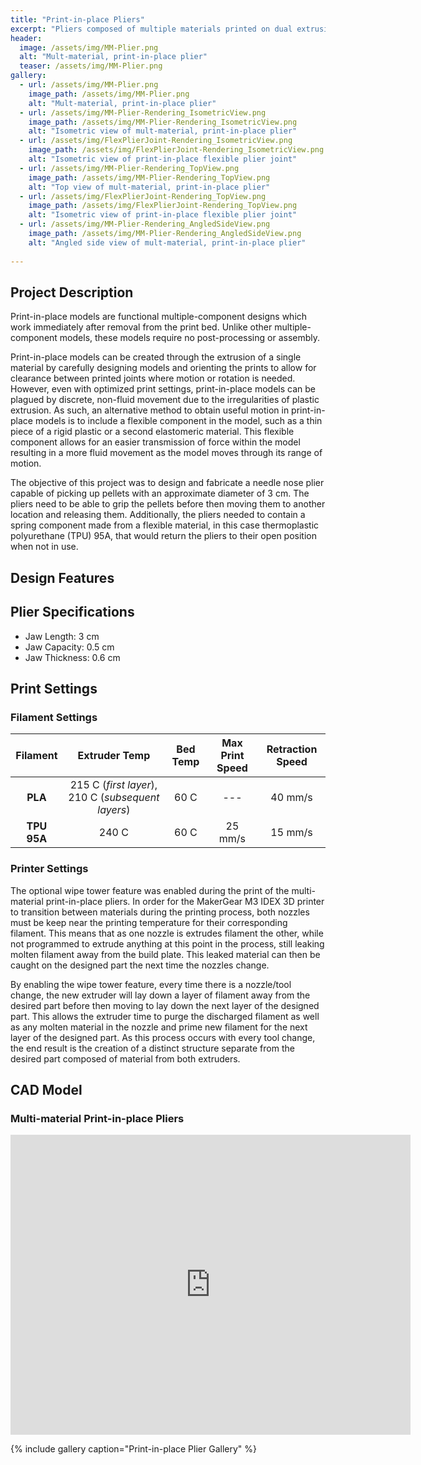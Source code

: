 ```yaml
---
title: "Print-in-place Pliers"
excerpt: "Pliers composed of multiple materials printed on dual extrusion printer"
header:
  image: /assets/img/MM-Plier.png
  alt: "Mult-material, print-in-place plier"
  teaser: /assets/img/MM-Plier.png
gallery:
  - url: /assets/img/MM-Plier.png
    image_path: /assets/img/MM-Plier.png
    alt: "Mult-material, print-in-place plier"
  - url: /assets/img/MM-Plier-Rendering_IsometricView.png
    image_path: /assets/img/MM-Plier-Rendering_IsometricView.png
    alt: "Isometric view of mult-material, print-in-place plier"
  - url: /assets/img/FlexPlierJoint-Rendering_IsometricView.png
    image_path: /assets/img/FlexPlierJoint-Rendering_IsometricView.png
    alt: "Isometric view of print-in-place flexible plier joint"
  - url: /assets/img/MM-Plier-Rendering_TopView.png
    image_path: /assets/img/MM-Plier-Rendering_TopView.png
    alt: "Top view of mult-material, print-in-place plier"
  - url: /assets/img/FlexPlierJoint-Rendering_TopView.png
    image_path: /assets/img/FlexPlierJoint-Rendering_TopView.png
    alt: "Isometric view of print-in-place flexible plier joint"
  - url: /assets/img/MM-Plier-Rendering_AngledSideView.png
    image_path: /assets/img/MM-Plier-Rendering_AngledSideView.png
    alt: "Angled side view of mult-material, print-in-place plier"
   
---
```

## Project Description

Print-in-place models are functional multiple-component designs which work immediately after removal from the print bed. Unlike other multiple-component models, these models require no post-processing or assembly.

Print-in-place models can be created through the extrusion of a single material by carefully designing models and orienting the prints to allow for clearance between printed joints where motion or rotation is needed. However, even with optimized print settings, print-in-place models can be plagued by discrete, non-fluid movement due to the irregularities of plastic extrusion. As such, an alternative method to obtain useful motion in print-in-place models is to include a flexible component in the model, such as a thin piece of a rigid plastic or a second elastomeric material. This flexible component allows for an easier transmission of force within the model resulting in a more fluid movement as the model moves through its range of motion.

The objective of this project was to design and fabricate a needle nose plier capable of picking up pellets with an approximate diameter of 3 cm. The pliers need to be able to grip the pellets before then moving them to another location and releasing them. Additionally, the pliers needed to contain a spring component made from a flexible material, in this case thermoplastic polyurethane (TPU) 95A, that would return the pliers to their open position when not in use.

## Design Features


## Plier Specifications
* Jaw Length: 3 cm
* Jaw Capacity: 0.5 cm
* Jaw Thickness: 0.6 cm

## Print Settings
### Filament Settings

| Filament | Extruder Temp | Bed Temp | Max Print Speed | Retraction Speed |
| :---: | :---: | :---: | :---: | :---: |
| **PLA** | 215 C (*first layer*), 210 C (*subsequent layers*) |  60 C | --- | 40 mm/s |
| **TPU 95A** | 240 C | 60 C | 25 mm/s | 15 mm/s |

### Printer Settings

The optional wipe tower feature was enabled during the print of the multi-material print-in-place pliers. In order for the MakerGear M3 IDEX 3D printer to transition between materials during the printing process, both nozzles must be keep near the printing temperature for their corresponding filament. This means that as one nozzle is extrudes filament the other, while not programmed to extrude anything at this point in the process, still leaking molten filament away from the build plate. This leaked material can then be caught on the designed part the next time the nozzles change.
  
By enabling the wipe tower feature, every time there is a nozzle/tool change, the new extruder will lay down a layer of filament away from the desired part before then moving to lay down the next layer of the designed part. This allows the extruder time to purge the discharged filament as well as any molten material in the nozzle and prime new filament for the next layer of the designed part. As this process occurs with every tool change, the end result is the creation of a distinct structure separate from the desired part composed of material from both extruders.

## CAD Model
### Multi-material Print-in-place Pliers
<iframe src="https://vanderbilt643.autodesk360.com/shares/public/SH35dfcQT936092f0e4374907dc0d2424dfb?mode=embed" width="640" height="480" allowfullscreen="true" webkitallowfullscreen="true" mozallowfullscreen="true"  frameborder="0"></iframe>

{% include gallery caption="Print-in-place Plier Gallery" %}

